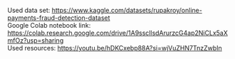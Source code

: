 Used data set: https://www.kaggle.com/datasets/rupakroy/online-payments-fraud-detection-dataset
<br>
Google Colab notebook link: https://colab.research.google.com/drive/1A9sscllsdArurzcG4ap2NiCLx5aXmfOz?usp=sharing
<br>
Used resources: https://youtu.be/hDKCxebp88A?si=wjVuZHN7TnzZwbIn